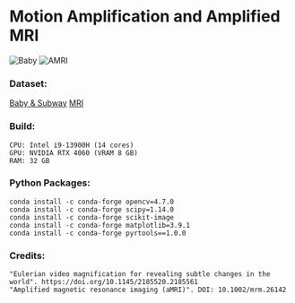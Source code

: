 # Motion Amplification and Amplified MRI

![Baby](external/baby_output_alpha_c30_lambda_c16_fl0.4_fh3.gif)
![AMRI](external/brain_MRI_alpha_c400_lambda_c125_fl0.6_fh1.8.gif)

### Dataset:
[Baby & Subway](https://people.csail.mit.edu/mrub/evm/)
[MRI](https://www.youtube.com/watch?v=1t5sEHEEYlQ)


### Build: 

	CPU: Intel i9-13900H (14 cores)
	GPU: NVIDIA RTX 4060 (VRAM 8 GB)
	RAM: 32 GB


### Python Packages:
	
	conda install -c conda-forge opencv=4.7.0
	conda install -c conda-forge scipy=1.14.0
	conda install -c conda-forge scikit-image
	conda install -c conda-forge matplotlib=3.9.1
	conda install -c conda-forge pyrtools==1.0.0


### Credits:

	"Eulerian video magnification for revealing subtle changes in the world". https://doi.org/10.1145/2185520.2185561 
	"Amplified magnetic resonance imaging (aMRI)". DOI: 10.1002/mrm.26142 